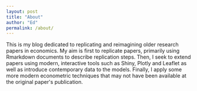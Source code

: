 ```yaml
---
layout: post
title: "About"
author: "Ed"
permalink: /about/
---
```


This is my blog dedicated to replicating and reimagining older research papers in economics. My aim is first to replicate papers, primarily using Rmarkdown documents to describe replication steps. Then, I seek to extend papers using modern, interactive tools such as Shiny, Plotly and Leaflet as well as introduce contemporary data to the models. Finally, I apply some more modern econometric techniques that may not have been available at the original paper's publication.
